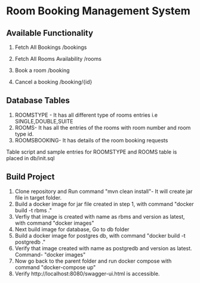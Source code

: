 # Room Booking Management System

## Available Functionality

1. Fetch All Bookings
   /bookings

2. Fetch All Rooms Availability
   /rooms
   
3. Book a room
   /booking
   
4. Cancel a booking
   /booking/{id}

## Database Tables

1. ROOMSTYPE - It has all different type of rooms entries i.e SINGLE,DOUBLE,SUITE
2. ROOMS- It has all the entries of the rooms with room number and room type id.
3. ROOMSBOOKING- It has details of the room booking requests

Table script and sample entries for ROOMSTYPE and ROOMS table is placed in db/init.sql

## Build Project

1. Clone repository and Run command "mvn clean install"- It will create jar file in target folder.
2. Build a docker image for jar file created in step 1, with command "docker build -t rbms ."
3. Verfiy that image is created with name as rbms and version as latest, with command "docker images"
3. Next build image for database, Go to db folder
4. Build a docker image for postgres db, with command "docker build -t postgredb ."
5. Verify that image created with name as postgredb and version as latest. Command- "docker images"
6. Now go back to the parent folder and run docker compose with command "docker-compose up"
7. Verify http://localhost:8080/swagger-ui.html is accessible.



